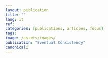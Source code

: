 ```yaml
---
layout: publication
title: ""
lang: it
ref:
categories: [publications, articles, focus]
tags:
image: /assets/images/
publication: "Eventual Consistency"
canonical:
---
```

